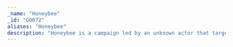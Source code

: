 ```yaml
---
_name: "Honeybee"
_id: "G0072"
aliases: "Honeybee"
description: "Honeybee is a campaign led by an unknown actor that targets humanitarian aid organizations and has been active in Vietnam, Singapore, Argentina, Japan, Indonesia, and Canada. It has been an active operation since August of 2017 and as recently as February 2018. "
---
```


